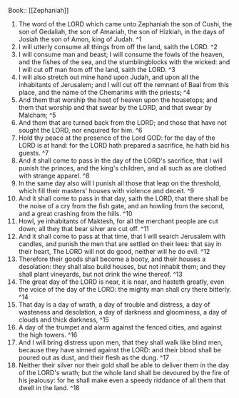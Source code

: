  Book:: [[Zephaniah]]
 1. The word of the LORD which came unto Zephaniah the son of Cushi, the son of Gedaliah, the son of Amariah, the son of Hizkiah, in the days of Josiah the son of Amon, king of Judah. ^1
 2. I will utterly consume all things from off the land, saith the LORD. ^2
 3. I will consume man and beast; I will consume the fowls of the heaven, and the fishes of the sea, and the stumblingblocks with the wicked: and I will cut off man from off the land, saith the LORD. ^3
 4. I will also stretch out mine hand upon Judah, and upon all the inhabitants of Jerusalem; and I will cut off the remnant of Baal from this place, and the name of the Chemarims with the priests; ^4
 5. And them that worship the host of heaven upon the housetops; and them that worship and that swear by the LORD, and that swear by Malcham; ^5
 6. And them that are turned back from the LORD; and those that have not sought the LORD, nor enquired for him. ^6
 7. Hold thy peace at the presence of the Lord GOD: for the day of the LORD is at hand: for the LORD hath prepared a sacrifice, he hath bid his guests. ^7
 8. And it shall come to pass in the day of the LORD's sacrifice, that I will punish the princes, and the king's children, and all such as are clothed with strange apparel. ^8
 9. In the same day also will I punish all those that leap on the threshold, which fill their masters' houses with violence and deceit. ^9
 10. And it shall come to pass in that day, saith the LORD, that there shall be the noise of a cry from the fish gate, and an howling from the second, and a great crashing from the hills. ^10
 11. Howl, ye inhabitants of Maktesh, for all the merchant people are cut down; all they that bear silver are cut off. ^11
 12. And it shall come to pass at that time, that I will search Jerusalem with candles, and punish the men that are settled on their lees: that say in their heart, The LORD will not do good, neither will he do evil. ^12
 13. Therefore their goods shall become a booty, and their houses a desolation: they shall also build houses, but not inhabit them; and they shall plant vineyards, but not drink the wine thereof. ^13
 14. The great day of the LORD is near, it is near, and hasteth greatly, even the voice of the day of the LORD: the mighty man shall cry there bitterly. ^14
 15. That day is a day of wrath, a day of trouble and distress, a day of wasteness and desolation, a day of darkness and gloominess, a day of clouds and thick darkness, ^15
 16. A day of the trumpet and alarm against the fenced cities, and against the high towers. ^16
 17. And I will bring distress upon men, that they shall walk like blind men, because they have sinned against the LORD: and their blood shall be poured out as dust, and their flesh as the dung. ^17
 18. Neither their silver nor their gold shall be able to deliver them in the day of the LORD's wrath; but the whole land shall be devoured by the fire of his jealousy: for he shall make even a speedy riddance of all them that dwell in the land. ^18
